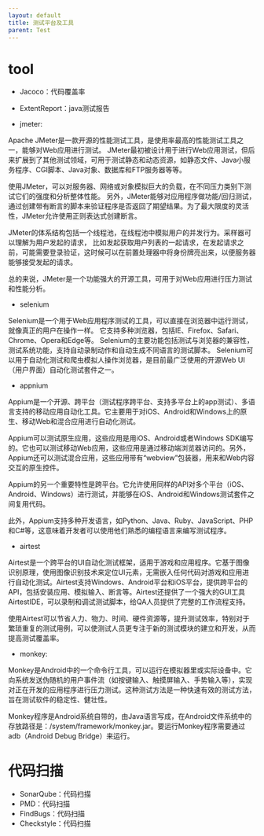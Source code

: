 ```yaml
---
layout: default
title: 测试平台及工具
parent: Test
---
```


# tool

- Jacoco：代码覆盖率
- ExtentReport：java测试报告

- jmeter:

Apache JMeter是一款开源的性能测试工具，是使用率最高的性能测试工具之一，能够对Web应用进行测试。
JMeter最初被设计用于进行Web应用测试，但后来扩展到了其他测试领域，可用于测试静态和动态资源，如静态文件、Java小服务程序、CGI脚本、Java对象、数据库和FTP服务器等等。

使用JMeter，可以对服务器、网络或对象模拟巨大的负载，在不同压力类别下测试它们的强度和分析整体性能。
另外，JMeter能够对应用程序做功能/回归测试，通过创建带有断言的脚本来验证程序是否返回了期望结果。为了最大限度的灵活性，JMeter允许使用正则表达式创建断言。

JMeter的体系结构包括一个线程池，在线程池中模拟用户的并发行为。采样器可以理解为用户发起的请求，
比如发起获取用户列表的一起请求，在发起请求之前，可能需要登录验证，这时候可以在前置处理器中将身份牌亮出来，以便服务器能够接受发起的请求。

总的来说，JMeter是一个功能强大的开源工具，可用于对Web应用进行压力测试和性能分析。

- selenium

Selenium是一个用于Web应用程序测试的工具，可以直接在浏览器中运行测试，就像真正的用户在操作一样。
它支持多种浏览器，包括IE、Firefox、Safari、Chrome、Opera和Edge等。
Selenium的主要功能包括测试与浏览器的兼容性，测试系统功能，支持自动录制动作和自动生成不同语言的测试脚本。
Selenium可以用于自动化测试和爬虫模拟人操作浏览器，是目前最广泛使用的开源Web UI（用户界面）自动化测试套件之一。

- appnium

Appium是一个开源、跨平台（测试程序跨平台、支持多平台上的app测试）、多语言支持的移动应用自动化工具。它主要用于对iOS、Android和Windows上的原生、移动Web和混合应用进行自动化测试。

Appium可以测试原生应用，这些应用是用iOS、Android或者Windows
SDK编写的。它也可以测试移动Web应用，这些应用是通过移动端浏览器访问的。另外，Appium还可以测试混合应用，这些应用带有“webview”包装器，用来和Web内容交互的原生控件。

Appium的另一个重要特性是跨平台。它允许使用同样的API对多个平台（iOS、Android、Windows）进行测试，并能够在iOS、Android和Windows测试套件之间复用代码。

此外，Appium支持多种开发语言，如Python、Java、Ruby、JavaScript、PHP和C#等，这意味着开发者可以使用他们熟悉的编程语言来编写测试程序。

- airtest

Airtest是一个跨平台的UI自动化测试框架，适用于游戏和应用程序。它基于图像识别原理，使用图像识别技术来定位UI元素，无需嵌入任何代码对游戏和应用进行自动化测试。Airtest支持Windows、Android平台和iOS平台，提供跨平台的API，包括安装应用、模拟输入、断言等。Airtest还提供了一个强大的GUI工具AirtestIDE，可以录制和调试测试脚本，给QA人员提供了完整的工作流程支持。

使用Airtest可以节省人力、物力、时间、硬件资源等，提升测试效率，特别对于繁琐重复的测试用例，可以使测试人员更专注于新的测试模块的建立和开发，从而提高测试覆盖率。

- monkey:

Monkey是Android中的一个命令行工具，可以运行在模拟器里或实际设备中。它向系统发送伪随机的用户事件流（如按键输入、触摸屏输入、手势输入等），实现对正在开发的应用程序进行压力测试。这种测试方法是一种快速有效的测试方法，旨在测试软件的稳定性、健壮性。

Monkey程序是Android系统自带的，由Java语言写成，在Android文件系统中的存放路径是：/system/framework/monkey.jar。要运行Monkey程序需要通过adb（Android
Debug Bridge）来运行。

# 代码扫描

- SonarQube：代码扫描
- PMD：代码扫描
- FindBugs：代码扫描
- Checkstyle：代码扫描